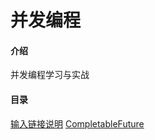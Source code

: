 # 并发编程

#### 介绍
并发编程学习与实战

#### 目录
[输入链接说明](https://gitee.com/steakliu/concurrent-programming/blob/master/CompletableFuture)
    [CompletableFuture](https://gitee.com/steakliu/concurrent-programming/blob/master/CompletableFuture)